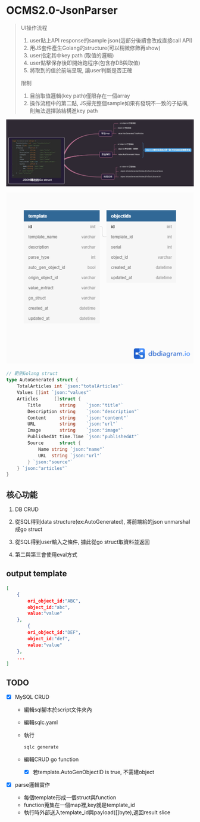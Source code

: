 # OCMS2.0-JsonParser

> UI操作流程
>
> 1. user貼上API response的sample json(這部分後續會改成直接call API)
> 2. 用JS套件產生Golang的structure(可以稍微修飾再show)
> 3. user指定其中key path (取值的邏輯)
> 4. user點擊保存後即開始跑程序(包含存DB與取值)
> 5. 將取到的值於前端呈現, 讓user判斷是否正確
>
> 限制
>
> 1. 目前取值邏輯(key path)僅限存在一個array
> 2. 操作流程中的第二點, JS掃完整個sample如果有發現不一致的子結構, 則無法選擇該結構進key path

![](img/mind.jpg)

![](img/db_schema.png)


```go
// 範例Golang struct
type AutoGenerated struct {
	TotalArticles int `json:"totalArticles"`
	Values []int `json:"values"`
	Articles      []struct {
		Title       string    `json:"title"`
		Description string    `json:"description"`
		Content     string    `json:"content"`
		URL         string    `json:"url"`
		Image       string    `json:"image"`
		PublishedAt time.Time `json:"publishedAt"`
		Source      struct {
			Name string `json:"name"`
			URL  string `json:"url"`
		} `json:"source"`
	} `json:"articles"`	
}
```

## 核心功能

1. DB CRUD

2. 從SQL得到data structure(ex:AutoGenerated), 將前端給的json unmarshal成go struct

3. 從SQL得到user輸入之條件, 據此從go struct取資料並返回

4. 第二與第三會使用eval方式

   

## output template

```json
[
    {
        ori_object_id:"ABC",
        object_id:"abc",
        value:"value"
    },
        {
        ori_object_id:"DEF",
        object_id:"def",
        value:"value"
    },
    ...
]
```


## TODO

- [x] MySQL CRUD

  - 編輯sql腳本於script文件夾內

  - 編輯sqlc.yaml

  - 執行

    ```sh
    sqlc generate
    ```

  - 編輯CRUD go function

    - [x] 若template.AutoGenObjectID is true, 不需建object

- [x] parse邏輯實作

  - 每個template形成一個struct與function
  - function蒐集在一個map裡,key就是template_id
  - 執行時外部送入template_id與payload([]byte),返回result slice
